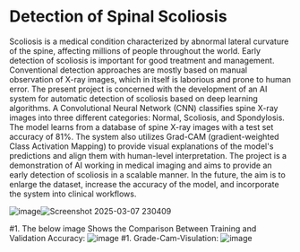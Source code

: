 # Detection of Spinal Scoliosis
Scoliosis is a medical condition characterized by abnormal lateral curvature of the spine, affecting millions of people throughout the world. Early detection of scoliosis is important for good treatment and management. Conventional detection approaches are mostly based on manual observation of X-ray images, which in itself is laborious and prone to human error. The present project is concerned with the development of an AI system for automatic detection of scoliosis based on deep learning algorithms. 
A Convolutional Neural Network (CNN) classifies spine X-ray images into three different categories: Normal, Scoliosis, and Spondylosis. The model learns from a database of spine X-ray images with a test set accuracy of 81%. The system also utilizes Grad-CAM (gradient-weighted Class Activation Mapping) to provide visual explanations of the model's predictions and align them with human-level interpretation.
The project is a demonstration of AI working in medical imaging and aims to provide an early detection of scoliosis in a scalable manner. In the future, the aim is to enlarge the dataset, increase the accuracy of the model, and incorporate the system into clinical workflows.

![image](https://github.com/user-attachments/assets/ce7006e8-630e-46ae-9c3c-8ee379a98330)![Screenshot 2025-03-07 230409](https://github.com/user-attachments/assets/127df929-2e40-4922-9c5c-3b4f6c98a283)

#1. The below image Shows the Comparison Between Training and Validation Accuracy:
![image](https://github.com/user-attachments/assets/4bb034ea-34d9-4ba5-99f9-b1f5edd17395)
#1. Grade-Cam-Visulation:
![image](https://github.com/user-attachments/assets/f588f5ef-7752-4577-b85e-72b9e89b9368)

